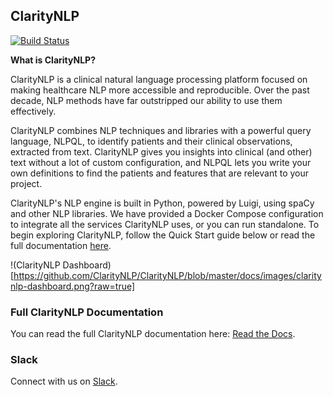 ## ClarityNLP

[![Build Status](https://travis-ci.com/ClarityNLP/ClarityNLP.svg?branch=master)](https://travis-ci.com/ClarityNLP/ClarityNLP)

**What is ClarityNLP?**

ClarityNLP is a clinical natural language processing platform focused on making healthcare NLP more accessible and reproducible.  Over the past decade, NLP methods have far outstripped our ability to use them effectively.

ClarityNLP combines NLP techniques and libraries with a powerful query language, NLPQL, to identify patients and their clinical observations, extracted from text.
ClarityNLP gives you insights into clinical (and other) text without a lot of custom configuration, and NLPQL lets you write your own definitions to find the patients and features that are relevant to your project.  

ClarityNLP's NLP engine is built in Python, powered by Luigi, using spaCy and other NLP libraries. We have provided a Docker Compose configuration to integrate all the services ClarityNLP uses, or you can run standalone. To begin exploring ClarityNLP, follow the Quick Start guide below or read the full documentation [here](http://claritynlp.readthedocs.io/en/latest/index.html).

!(ClarityNLP Dashboard)[https://github.com/ClarityNLP/ClarityNLP/blob/master/docs/images/claritynlp-dashboard.png?raw=true]

### Full ClarityNLP Documentation
You can read the full ClarityNLP documentation here:
[Read the Docs](http://claritynlp.readthedocs.io/en/latest/).


### Slack
Connect with us on [Slack](https://join.slack.com/t/claritynlp/shared_invite/enQtNTE5NTUzNzk4MTk5LTFmNWY1NWVmZTA4Yjc5MDUwNTRhZTBmNTA0MWM0ZDNmYjdlNTAzYmViYzAzMTkwZDkzODA2YTJhYzQ1ZTliZTQ).
